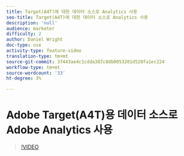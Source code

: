 ```yaml
---
title: Target(A4T)에 대한 데이터 소스로 Analytics 사용
seo-title: Target(A4T)에 대한 데이터 소스로 Analytics 사용
description: 'null'
audience: marketer
difficulty: 2
author: Daniel Wright
doc-type: use
activity-type: feature-video
translation-type: tm+mt
source-git-commit: 37443ae4c1cdda387c8db0053201d520fa1ec224
workflow-type: tm+mt
source-wordcount: '33'
ht-degree: 3%

---
```



# Adobe Target(A4T)용 데이터 소스로 Adobe Analytics 사용

>[!VIDEO](https://video.tv.adobe.com/v/17384/?quality=12)
